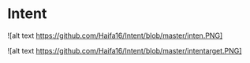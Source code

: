 # Intent
![alt text https://github.com/Haifa16/Intent/blob/master/inten.PNG]

![alt text https://github.com/Haifa16/Intent/blob/master/intentarget.PNG]
